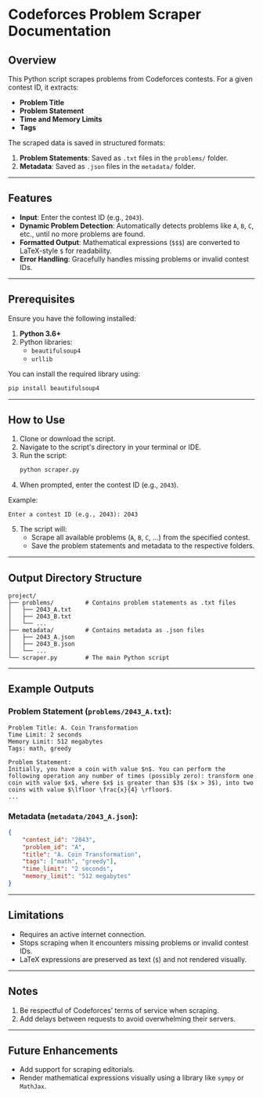 # Codeforces Problem Scraper Documentation

## Overview
This Python script scrapes problems from Codeforces contests. For a given contest ID, it extracts:

- **Problem Title**
- **Problem Statement**
- **Time and Memory Limits**
- **Tags**

The scraped data is saved in structured formats:

1. **Problem Statements**: Saved as `.txt` files in the `problems/` folder.
2. **Metadata**: Saved as `.json` files in the `metadata/` folder.

---

## Features
- **Input**: Enter the contest ID (e.g., `2043`).
- **Dynamic Problem Detection**: Automatically detects problems like `A`, `B`, `C`, etc., until no more problems are found.
- **Formatted Output**: Mathematical expressions (`$$$`) are converted to LaTeX-style `$` for readability.
- **Error Handling**: Gracefully handles missing problems or invalid contest IDs.

---

## Prerequisites
Ensure you have the following installed:

1. **Python 3.6+**
2. Python libraries:
   - `beautifulsoup4`
   - `urllib`

You can install the required library using:
```bash
pip install beautifulsoup4
```

---

## How to Use

1. Clone or download the script.
2. Navigate to the script's directory in your terminal or IDE.
3. Run the script:
   ```bash
   python scraper.py
   ```
4. When prompted, enter the contest ID (e.g., `2043`).

Example:
```
Enter a contest ID (e.g., 2043): 2043
```

5. The script will:
   - Scrape all available problems (`A`, `B`, `C`, ...) from the specified contest.
   - Save the problem statements and metadata to the respective folders.

---

## Output Directory Structure
```
project/
├── problems/         # Contains problem statements as .txt files
│   ├── 2043_A.txt
│   ├── 2043_B.txt
│   └── ...
├── metadata/         # Contains metadata as .json files
│   ├── 2043_A.json
│   ├── 2043_B.json
│   └── ...
└── scraper.py        # The main Python script
```

---

## Example Outputs

### Problem Statement (`problems/2043_A.txt`):
```
Problem Title: A. Coin Transformation
Time Limit: 2 seconds
Memory Limit: 512 megabytes
Tags: math, greedy

Problem Statement:
Initially, you have a coin with value $n$. You can perform the following operation any number of times (possibly zero): transform one coin with value $x$, where $x$ is greater than $3$ ($x > 3$), into two coins with value $\lfloor \frac{x}{4} \rfloor$.
...
```

### Metadata (`metadata/2043_A.json`):
```json
{
    "contest_id": "2043",
    "problem_id": "A",
    "title": "A. Coin Transformation",
    "tags": ["math", "greedy"],
    "time_limit": "2 seconds",
    "memory_limit": "512 megabytes"
}
```

---

## Limitations
- Requires an active internet connection.
- Stops scraping when it encounters missing problems or invalid contest IDs.
- LaTeX expressions are preserved as text (`$`) and not rendered visually.

---

## Notes
1. Be respectful of Codeforces’ terms of service when scraping.
2. Add delays between requests to avoid overwhelming their servers.

---

## Future Enhancements
- Add support for scraping editorials.
- Render mathematical expressions visually using a library like `sympy` or `MathJax`.
